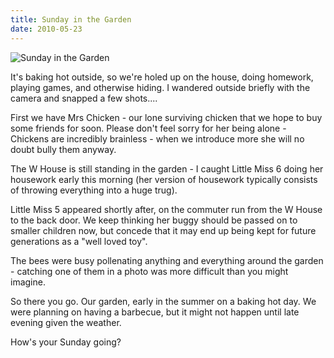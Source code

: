 ```yaml
---
title: Sunday in the Garden
date: 2010-05-23
---
```


![Sunday in the Garden](https://source.unsplash.com/dUPDhdeCN84/1600x900)

It's baking hot outside, so we're holed up on the house, doing homework, playing games, and otherwise hiding. I wandered outside briefly with the camera and snapped a few shots....

First we have Mrs Chicken - our lone surviving chicken that we hope to buy some friends for soon. Please don't feel sorry for her being alone - Chickens are incredibly brainless - when we introduce more she will no doubt bully them anyway.

The W House is still standing in the garden - I caught Little Miss 6 doing her housework early this morning (her version of housework typically consists of throwing everything into a huge trug).

Little Miss 5 appeared shortly after, on the commuter run from the W House to the back door. We keep thinking her buggy should be passed on to smaller children now, but concede that it may end up being kept for future generations as a "well loved toy".

The bees were busy pollenating anything and everything around the garden - catching one of them in a photo was more difficult than you might imagine.

So there you go. Our garden, early in the summer on a baking hot day. We were planning on having a barbecue, but it might not happen until late evening given the weather.

How's your Sunday going?